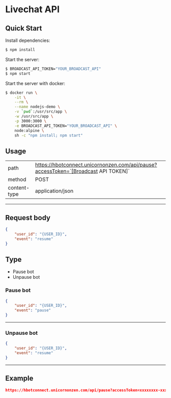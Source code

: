 # Livechat API

## Quick Start

Install dependencies:
```bash
$ npm install
```

Start the server:
```bash
$ BROADCAST_API_TOKEN="YOUR_BROADCAST_API"
$ npm start
```

Start the server with docker:
```bash
$ docker run \
    -it \
    --rm \
    --name nodejs-demo \
    -v `pwd`:/usr/src/app \
    -w /usr/src/app \
    -p 3000:3000 \
    -e BROADCAST_API_TOKEN="YOUR_BROADCAST_API" \
    node:alpine \
    sh -c "npm install; npm start"
```

## Usage


|              |                                   |
| ------------ | --------------------------------- |
| path         | https://hbotconnect.unicornonzen.com/api/pause?accessToken=`[Broadcast API TOKEN]`        |
| method       | POST                               |
| content-type | application/json                   |

---

## Request body

```json
{
    "user_id": "{USER_ID}",
    "event": "resume"
}
```
## Type
- Pause bot
- Unpause bot

### Pause bot

```json
{
    "user_id": "{USER_ID}",
    "event": "pause"
}
```
---
### Unpause bot

```json
{
    "user_id": "{USER_ID}",
    "event": "resume"
}
```
---

## Example

```json
https://hbotconnect.unicornonzen.com/api/pause?accessToken=xxxxxxxx-xxxx-xxxx-xxxx-xxxxxxxxxxxx
```
